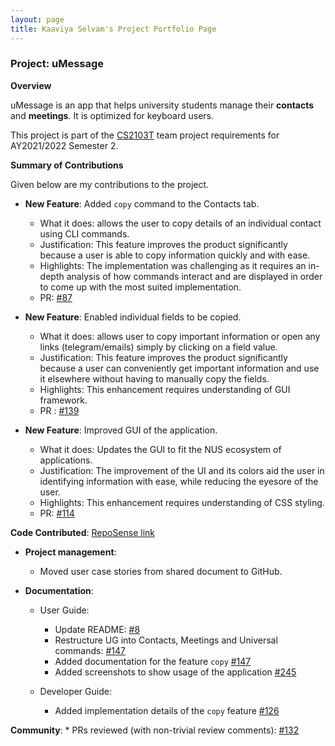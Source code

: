 ```yaml
---
layout: page
title: Kaaviya Selvam's Project Portfolio Page
---
```


### Project: uMessage

**Overview**

uMessage is an app that helps university students manage their **contacts** and **meetings**.
It is optimized for keyboard users.

This project is part of the [CS2103T](https://nus-cs2103-ay2122s2.github.io/website/) team project requirements for AY2021/2022 Semester 2.


**Summary of Contributions**

Given below are my contributions to the project.

* **New Feature**: Added `copy` command to the Contacts tab. 
    * What it does: allows the user to copy details of an individual contact using CLI commands.
    * Justification: This feature improves the product significantly because a user is able to copy information quickly and with ease.
    * Highlights: The implementation was challenging as it requires an in-depth analysis of how commands interact and are displayed in order to come up with the most suited implementation.
    * PR: [\#87](https://github.com/AY2122S2-CS2103-W16-2/tp/pull/87)


* **New Feature**: Enabled individual fields to be copied.
    * What it does: allows user to copy important information or open any links (telegram/emails) simply by clicking on a field value.
    * Justification: This feature improves the product significantly because a user can conveniently get important information and use it elsewhere without having to manually copy the fields.
    * Highlights: This enhancement requires understanding of GUI framework.
    * PR : [\#139](https://github.com/AY2122S2-CS2103-W16-2/tp/pull/139)
  

* **New Feature**: Improved GUI of the application.
    * What it does: Updates the GUI to fit the NUS ecosystem of applications.
    * Justification: The improvement of the UI and its colors aid the user in identifying information with ease, while reducing the eyesore of the user.
    * Highlights: This enhancement requires understanding of CSS styling.
    * PR: [\#114](https://github.com/AY2122S2-CS2103-W16-2/tp/pull/114)

**Code Contributed**: [RepoSense link](https://nus-cs2103-ay2122s2.github.io/tp-dashboard/?search=kavxya&sort=groupTitle&sortWithin=title&timeframe=commit&mergegroup=&groupSelect=groupByRepos&breakdown=true&checkedFileTypes=docs~functional-code~test-code~other&since=2022-02-18
)

* **Project management**:
    * Moved user case stories from shared document to GitHub.
    

* **Documentation**:
    * User Guide:
        * Update README: [\#8](https://github.com/AY2122S2-CS2103-W16-2/tp/issues/8)
        * Restructure UG into Contacts, Meetings and Universal commands: [\#147](https://github.com/AY2122S2-CS2103-W16-2/tp/pull/143)
        * Added documentation for the feature `copy` [\#147](https://github.com/AY2122S2-CS2103-W16-2/tp/pull/143)
        * Added screenshots to show usage of the application [\#245](https://github.com/AY2122S2-CS2103-W16-2/tp/pull/245)

    * Developer Guide:
        * Added implementation details of the `copy` feature [\#126](https://github.com/AY2122S2-CS2103-W16-2/tp/pull/126)
        
**Community**:
    * PRs reviewed (with non-trivial review comments): [\#132](https://github.com/AY2122S2-CS2103-W16-2/tp/pull/132)
  

